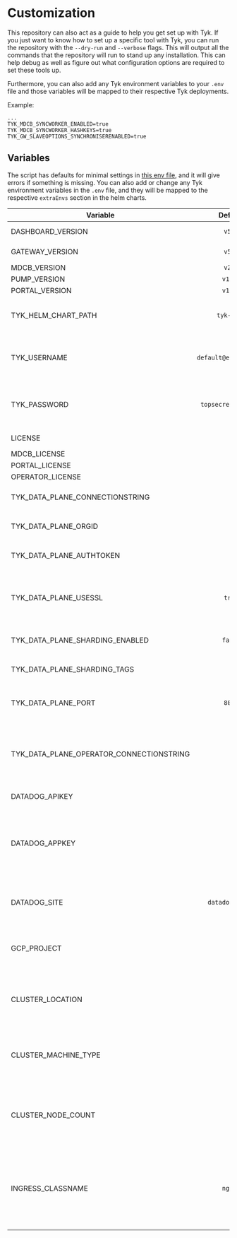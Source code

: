 # Customization
This repository can also act as a guide to help you get set up with Tyk. If you just want to know how to set up a specific
tool with Tyk, you can run the repository with the `--dry-run` and `--verbose` flags. This will output all the commands that
the repository will run to stand up any installation. This can help debug as well as figure out what
configuration options are required to set these tools up.

Furthermore, you can also add any Tyk environment variables to your `.env` file and those variables will be mapped to
their respective Tyk deployments.

Example:
```env
...
TYK_MDCB_SYNCWORKER_ENABLED=true
TYK_MDCB_SYNCWORKER_HASHKEYS=true
TYK_GW_SLAVEOPTIONS_SYNCHRONISERENABLED=true
```

## Variables
The script has defaults for minimal settings in [this env file](https://github.com/TykTechnologies/tyk-k8s-demo/tree/main/.env.example),
and it will give errors if something is missing.
You can also add or change any Tyk environment variables in the `.env` file,
and they will be mapped to the respective `extraEnvs` section in the helm charts.

| Variable                                 |        Default        | Comments                                                                                                        |
|------------------------------------------|:---------------------:|-----------------------------------------------------------------------------------------------------------------|
| DASHBOARD_VERSION                        |        `v5.7`         | Dashboard version                                                                                               |
| GATEWAY_VERSION                          |        `v5.7`         | Gateway version                                                                                                 |
| MDCB_VERSION                             |        `v2.7`         | MDCB version                                                                                                    |
| PUMP_VERSION                             |        `v1.11`        | Pump version                                                                                                    |
| PORTAL_VERSION                           |        `v1.12`        | Portal version                                                                                                  |
| TYK_HELM_CHART_PATH                      |      `tyk-helm`       | Path to charts, can be a local directory or a helm repo                                                         |
| TYK_USERNAME                             | `default@example.com` | Default password for all the services deployed                                                                  |
| TYK_PASSWORD                             |  `topsecretpassword`  | Default password for all the services deployed                                                                  |
| LICENSE                                  |                       | Dashboard license                                                                                               |
| MDCB_LICENSE                             |                       | MDCB license                                                                                                    |
| PORTAL_LICENSE                           |                       | Portal license                                                                                                  |
| OPERATOR_LICENSE                         |                       | Portal license                                                                                                  |
| TYK_DATA_PLANE_CONNECTIONSTRING          |                       | MDCB URL for worker connection                                                                                  |
| TYK_DATA_PLANE_ORGID                     |                       | Org ID of dashboard user                                                                                        |
| TYK_DATA_PLANE_AUTHTOKEN                 |                       | Auth token of dashboard user                                                                                    |
| TYK_DATA_PLANE_USESSL                    |        `true`         | Set to `true` when the MDCB is serving on a TLS connection                                                      |
| TYK_DATA_PLANE_SHARDING_ENABLED          |        `false`        | Set to `true` to enable API Sharding                                                                            |
| TYK_DATA_PLANE_SHARDING_TAGS             |                       | API Gateway segmentation tags                                                                                   |
| TYK_DATA_PLANE_PORT                      |        `8081`         | Set the gateway service port to use                                                                             |
| TYK_DATA_PLANE_OPERATOR_CONNECTIONSTRING |                       | Set the dashboard URL for the operator to be able to manage APIs and Policies                                   |
| DATADOG_APIKEY                           |                       | Datadog API key                                                                                                 |
| DATADOG_APPKEY                           |                       | Datadog Application key. This is used to create a dashboard and create a pipeline for the Tyk logs              |
| DATADOG_SITE                             |    `datadoghq.com`    | Datadog site. Change to `datadoghq.eu` if using the European site                                               |
| GCP_PROJECT                              |                       | The GCP project for terraform authentication on GCP                                                             |
| CLUSTER_LOCATION                         |                       | Cluster location that will be created on AKS, EKS, or GKE                                                       |
| CLUSTER_MACHINE_TYPE                     |                       | Machine type for the cluster that will be created on AKS, EKS, or GKE                                           |
| CLUSTER_NODE_COUNT                       |                       | Number of nodes for the cluster that will be created on AKS, EKS, or GKE                                        |
| INGRESS_CLASSNAME                        |        `nginx`        | The ingress classname to be used to associate the k8s ingress objects with the ingress controller/load balancer |
